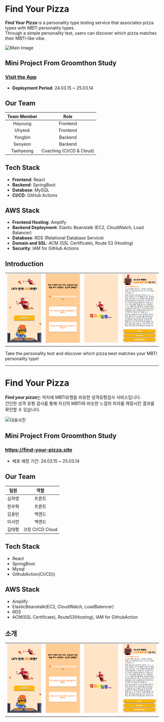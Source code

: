 # Find Your Pizza

***Find Your Pizza*** is a personality type testing service that associates pizza types with MBTI personality types.  
Through a simple personality test, users can discover which pizza matches their MBTI-like vibe.

![Main Image](/images/favicon.ico)



## **Mini Project From Groomthon Study**
### [Visit the App](https://find-your-pizza.site)
- **Deployment Period**: 24.03.15 ~ 25.03.14



## **Our Team**

| Team Member | Role          |
|:-----------:|:-------------:|
| Hayoung      | Frontend      |
| Uhyeok       | Frontend      |
| Yongbin      | Backend       |
| Seoyeon      | Backend       |
| Taehyeong    | Coaching (CI/CD & Cloud) |



## **Tech Stack**

- **Frontend**: React  
- **Backend**: SpringBoot  
- **Database**: MySQL  
- **CI/CD**: GitHub Actions  



## **AWS Stack**

- **Frontend Hosting**: Amplify  
- **Backend Deployment**: Elastic Beanstalk (EC2, CloudWatch, Load Balancer)  
- **Database**: RDS (Relational Database Service)  
- **Domain and SSL**: ACM (SSL Certificate), Route 53 (Hosting)  
- **Security**: IAM for GitHub Actions  



## **Introduction**

|||||
|:-:|:-:|:-:|:-:|
|![Image1](/images/ex1.png)|![Image2](/images/ex2.png)|![Image3](/images/ex3.png)|![Image4](/images/ex4.png)|
|||||

Take the personality test and discover which pizza best matches your MBTI personality type!


---

# Find Your Pizza

***Find your pizza***는 피자에 MBTI유형을 비유한 성격유형검사 서비스입니다.<br/>
간단한 성격 유형 검사를 통해 자신의 MBTI와 비슷한 느낌의 피자를 매칭시킨 결과를 확인할 수 있습니다.


![대표사진](/images/favicon.ico)

## Mini Project From Groomthon Study
### https://find-your-pizza.site
- 배포 예정 기간: 24.03.15 ~ 25.03.14

## Our Team

|팀원|역할|
|:-:|:-:|
|심하영|프론트|
|한우혁|프론트|
|김용빈|백엔드|
|이서연|백엔드|
|김태형|코칭 CI/CD Cloud|

## Tech Stack
- React
- SpringBoot
- Mysql
- GithubAction(CI/CD))

## AWS Stack
- Amplify
- ElasticBeanstalk(EC2, CloudWatch, LoadBalencer)
- RDS
- ACM(SSL Certificate), Route53(Hosting), IAM for GithubAction

## 소개

|||||
|:-:|:-:|:-:|:-:|
|![사진1](/images/ex1.png)|![사진2](/images/ex2.png)|![사진3](/images/ex3.png)|![사진4](/images/ex4.png)|
|||||
